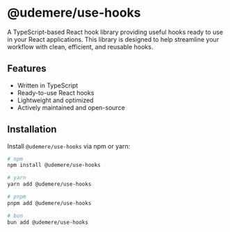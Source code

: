 # @udemere/use-hooks

A TypeScript-based React hook library providing useful hooks ready to use in your React applications. This library is designed to help streamline your workflow with clean, efficient, and reusable hooks.

## Features

- Written in TypeScript
- Ready-to-use React hooks
- Lightweight and optimized
- Actively maintained and open-source

## Installation

Install `@udemere/use-hooks` via npm or yarn:

```bash
# npm
npm install @udemere/use-hooks

# yarn
yarn add @udemere/use-hooks

# pnpm
pnpm add @udemere/use-hooks

# bun
bun add @udemere/use-hooks
```
